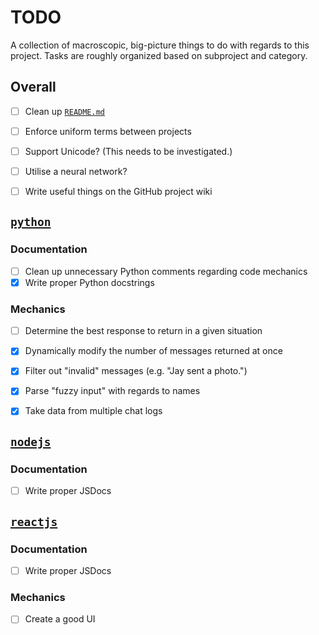 # TODO
A collection of macroscopic, big-picture things to do with regards to this
project. Tasks are roughly organized based on subproject and category.


## Overall
- [ ] Clean up [`README.md`](README.md)
- [ ] Enforce uniform terms between projects
- [ ] Support Unicode? (This needs to be investigated.)
- [ ] Utilise a neural network?
- [ ] Write useful things on the GitHub project wiki


## [`python`](python/)
### Documentation
- [ ] Clean up unnecessary Python comments regarding code mechanics
- [X] Write proper Python docstrings

### Mechanics
- [ ] Determine the best response to return in a given situation
- [X] Dynamically modify the number of messages returned at once
- [X] Filter out "invalid" messages (e.g. "Jay sent a photo.")
- [X] Parse "fuzzy input" with regards to names
- [X] Take data from multiple chat logs


## [`nodejs`](nodejs/)
### Documentation
- [ ] Write proper JSDocs


## [`reactjs`](reactjs/)
### Documentation
- [ ] Write proper JSDocs

### Mechanics
- [ ] Create a good UI
